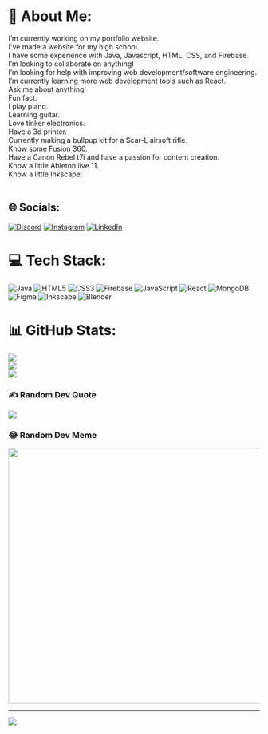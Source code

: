 # 💫 About Me:
I’m currently working on my portfolio website.<br>I've made a website for my high school.<br>I have some experience with Java, Javascript, HTML, CSS, and Firebase.<br>I’m looking to collaborate on anything!<br>I’m looking for help with improving web development/software engineering.<br>I’m currently learning more web development tools such as React.<br>Ask me about anything!<br>Fun fact: <br>I play piano. <br>Learning guitar.<br>Love tinker electronics. <br>Have a 3d printer. <br>Currently making a bullpup kit for a Scar-L airsoft rifle. <br>Know some Fusion 360. <br>Have a Canon Rebel t7i and have a passion for content creation.<br>Know a little Ableton live 11.<br>Know a little Inkscape.<br><br>


## 🌐 Socials:
[![Discord](https://img.shields.io/badge/Discord-%237289DA.svg?logo=discord&logoColor=white)](htttps://discord.gg/ÆĘĪŁÑŒÜŸŽ#6733) [![Instagram](https://img.shields.io/badge/Instagram-%23E4405F.svg?logo=Instagram&logoColor=white)](https://instagram.com/aeeinoeuyz) [![LinkedIn](https://img.shields.io/badge/LinkedIn-%230077B5.svg?logo=linkedin&logoColor=white)](https://linkedin.com/in/www.linkedin.com/in/kevin-hu-636804250) 

# 💻 Tech Stack:
![Java](https://img.shields.io/badge/java-%23ED8B00.svg?style=for-the-badge&logo=java&logoColor=white) ![HTML5](https://img.shields.io/badge/html5-%23E34F26.svg?style=for-the-badge&logo=html5&logoColor=white) ![CSS3](https://img.shields.io/badge/css3-%231572B6.svg?style=for-the-badge&logo=css3&logoColor=white) ![Firebase](https://img.shields.io/badge/firebase-%23039BE5.svg?style=for-the-badge&logo=firebase) ![JavaScript](https://img.shields.io/badge/javascript-%23323330.svg?style=for-the-badge&logo=javascript&logoColor=%23F7DF1E) ![React](https://img.shields.io/badge/react-%2320232a.svg?style=for-the-badge&logo=react&logoColor=%2361DAFB) ![MongoDB](https://img.shields.io/badge/MongoDB-%234ea94b.svg?style=for-the-badge&logo=mongodb&logoColor=white) 	![Figma](https://img.shields.io/badge/figma-%23F24E1E.svg?style=for-the-badge&logo=figma&logoColor=white) ![Inkscape](https://img.shields.io/badge/Inkscape-e0e0e0?style=for-the-badge&logo=inkscape&logoColor=080A13) ![Blender](https://img.shields.io/badge/blender-%23F5792A.svg?style=for-the-badge&logo=blender&logoColor=white)
# 📊 GitHub Stats:
![](https://github-readme-stats.vercel.app/api?username=KevinHu101&theme=dark&hide_border=false&include_all_commits=true&count_private=false)<br/>
![](https://github-readme-streak-stats.herokuapp.com/?user=KevinHu101&theme=dark&hide_border=false)<br/>
![](https://github-readme-stats.vercel.app/api/top-langs/?username=KevinHu101&theme=dark&hide_border=false&include_all_commits=true&count_private=false&layout=compact)

### ✍️ Random Dev Quote
![](https://quotes-github-readme.vercel.app/api?type=horizontal&theme=radical)

### 😂 Random Dev Meme
<img src="https://random-memer.herokuapp.com/" width="512px"/>

---
[![](https://visitcount.itsvg.in/api?id=KevinHu101&icon=2&color=9)](https://visitcount.itsvg.in)

<!-- Proudly created with GPRM ( https://gprm.itsvg.in ) -->